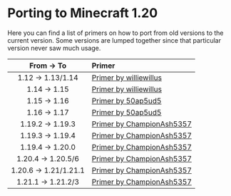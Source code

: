 # Porting to Minecraft 1.20

Here you can find a list of primers on how to port from old versions to the current version. Some versions are lumped together since that particular version never saw much usage.

|    From -> To         |               Primer                    |
|:---------------------:|:----------------------------------------|
| 1.12 -> 1.13/1.14     | [Primer by williewillus][112to114]      |
| 1.14 -> 1.15          | [Primer by williewillus][114to115]      |
| 1.15 -> 1.16          | [Primer by 50ap5ud5][115to116]          |
| 1.16 -> 1.17          | [Primer by 50ap5ud5][116to117]          |
| 1.19.2 -> 1.19.3      | [Primer by ChampionAsh5357][1192to1193] |
| 1.19.3 -> 1.19.4      | [Primer by ChampionAsh5357][1193to1194] |
| 1.19.4 -> 1.20.0      | [Primer by ChampionAsh5357][1194to120]  |
| 1.20.4 -> 1.20.5/6    | [Primer by ChampionAsh5357][1204to1205] |
| 1.20.6 -> 1.21/1.21.1 | [Primer by ChampionAsh5357][1206to121]  |
| 1.21.1 -> 1.21.2/3    | [Primer by ChampionAsh5357][1211to1212] |

[112to114]: https://gist.github.com/williewillus/353c872bcf1a6ace9921189f6100d09a
[114to115]: https://gist.github.com/williewillus/30d7e3f775fe93c503bddf054ef3f93e
[115to116]: https://gist.github.com/50ap5ud5/f4e70f0e8faeddcfde6b4b1df70f83b8
[116to117]: https://gist.github.com/50ap5ud5/beebcf056cbdd3c922cc8993689428f4
[1192to1193]: https://gist.github.com/ChampionAsh5357/c21724bafbc630da2ed8899fe0c1d226
[1193to1194]: https://gist.github.com/ChampionAsh5357/163a75e87599d19ee6b4b879821953e8
[1194to120]: https://gist.github.com/ChampionAsh5357/cf818acc53ffea6f4387fe28c2977d56
[1204to1205]: https://gist.github.com/ChampionAsh5357/53b04132e292aa12638d339abfabf955
[1206to121]: https://gist.github.com/ChampionAsh5357/d895a7b1a34341e19c80870720f9880f
[1211to1212]: https://github.com/neoforged/.github/blob/main/primers/1.21.2/index.md

